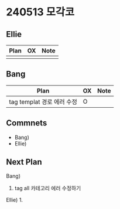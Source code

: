 # 240513 모각코

## Ellie

| Plan                 | OX  | Note |
| -------------------- | --- | ---- |
|                      |     |      |

## Bang

| Plan                 | OX  | Note |
| ------------------------- | --- | ---- |
|  tag templat 경로 에러 수정  |  O  |      |

## Commnets

- Bang)
- Ellie)

## Next Plan

Bang)
1. tag all 카테고리 에러 수정하기

Ellie)
1. 

